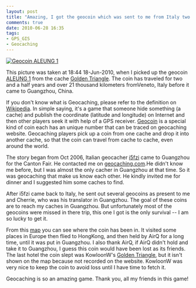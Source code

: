 ```yaml
---
layout: post
title: "Amazing, I got the geocoin which was sent to me from Italy two years ago!"
comments: true
date: 2010-06-28 16:35
tags:
- GPS_GIS
- Geocaching
---
```

[![Geocoin ALEUNG 1](http://farm5.static.flickr.com/4121/4741853682_e9e93e2010.jpg)](http://www.flickr.com/photos/leoliang/4741853682/)

This picture was taken at 18:44 18-Jun-2010, when I picked up the geocoin [ALEUNG 1](http://www.geocaching.com/track/details.aspx?id=1007428) from the cache [Golden Triangle](http://www.geocaching.com/seek/cache_details.aspx?guid=f4f03572-94c5-440a-ae7e-ce1f755a069b). The coin has traveled for two and a half years and over 21 thousand kilometers fromVeneto, Italy before it came to Guangzhou, China.

If you don't know what is Geocaching, please refer to the definition on [Wikipedia](http://en.wikipedia.org/wiki/Geocaching). In simple saying, it's a game that someone hide something (a cache) and publish the coordinate (latitude and longitude) on Internet and then other players seek it with help of a GPS receiver. [Geocoin](http://en.wikipedia.org/wiki/Geocoin) is a special kind of coin each has an unique number that can be traced on geocaching website. Geocaching players pick up a coin from one cache and drop it into another cache, so that the coin can travel from cache to cache, even around the world.

The story began from Oct 2006, Italian geocacher [i5fzi](http://www.geocaching.com/profile/?guid=b160e421-bca1-4b08-9c48-7944b4f019dc) came to Guangzhou for the Canton Fair. He contacted me on [geocaching.com](http://www.geocaching.com/).He didn't know me before, but I was almost the only cacher in Guangzhou at that time. So it was geocaching that make us know each other. He kindly invited me for dinner and I suggested him some caches to find.

After i5fzi came back to Italy, he sent out several geocoins as present to me and Cherrie, who was his translator in Guangzhou. The goal of these coins are to reach my caches in Guangzhou. But unfortunately most of the geocoins were missed in there trip, this one I got is the only survival -- I am so lucky to get it.

From this [map](http://www.geocaching.com/track/map_gm.aspx?ID=1007428) you can see where the coin has been in. It visited some places in Europe then flied to HongKong, and then held by AirQ for a long time, until it was put in Guangzhou. I also thank AirQ, if AirQ didn't hold and take it to Guangzhou, I guess this coin would have been lost as its friends. The last hotel the coin slept was KowloonW's [Golden Triangle](http://www.geocaching.com/seek/cache_details.aspx?guid=f4f03572-94c5-440a-ae7e-ce1f755a069b), but it isn't shown on the map because not recorded on the website. KowloonW was very nice to keep the coin to avoid loss until I have time to fetch it.

Geocaching is so an amazing game. Thank you, all my friends in this game!

